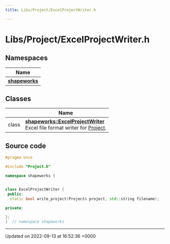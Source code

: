 ```yaml
---
title: Libs/Project/ExcelProjectWriter.h

---
```


# Libs/Project/ExcelProjectWriter.h



## Namespaces

| Name           |
| -------------- |
| **[shapeworks](../Namespaces/namespaceshapeworks.md)**  |

## Classes

|                | Name           |
| -------------- | -------------- |
| class | **[shapeworks::ExcelProjectWriter](../Classes/classshapeworks_1_1ExcelProjectWriter.md)** <br>Excel file format writer for [Project]().  |




## Source code

```cpp
#pragma once

#include "Project.h"

namespace shapeworks {


class ExcelProjectWriter {
 public:
  static bool write_project(Project& project, std::string filename);

private:

};
}  // namespace shapeworks
```


-------------------------------

Updated on 2022-09-13 at 16:52:36 +0000
